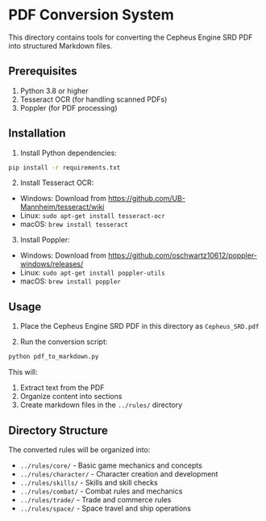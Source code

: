 # PDF Conversion System

This directory contains tools for converting the Cepheus Engine SRD PDF into structured Markdown files.

## Prerequisites

1. Python 3.8 or higher
2. Tesseract OCR (for handling scanned PDFs)
3. Poppler (for PDF processing)

## Installation

1. Install Python dependencies:
```bash
pip install -r requirements.txt
```

2. Install Tesseract OCR:
- Windows: Download from https://github.com/UB-Mannheim/tesseract/wiki
- Linux: `sudo apt-get install tesseract-ocr`
- macOS: `brew install tesseract`

3. Install Poppler:
- Windows: Download from https://github.com/oschwartz10612/poppler-windows/releases/
- Linux: `sudo apt-get install poppler-utils`
- macOS: `brew install poppler`

## Usage

1. Place the Cepheus Engine SRD PDF in this directory as `Cepheus_SRD.pdf`

2. Run the conversion script:
```bash
python pdf_to_markdown.py
```

This will:
1. Extract text from the PDF
2. Organize content into sections
3. Create markdown files in the `../rules/` directory

## Directory Structure

The converted rules will be organized into:
- `../rules/core/` - Basic game mechanics and concepts
- `../rules/character/` - Character creation and development
- `../rules/skills/` - Skills and skill checks
- `../rules/combat/` - Combat rules and mechanics
- `../rules/trade/` - Trade and commerce rules
- `../rules/space/` - Space travel and ship operations 